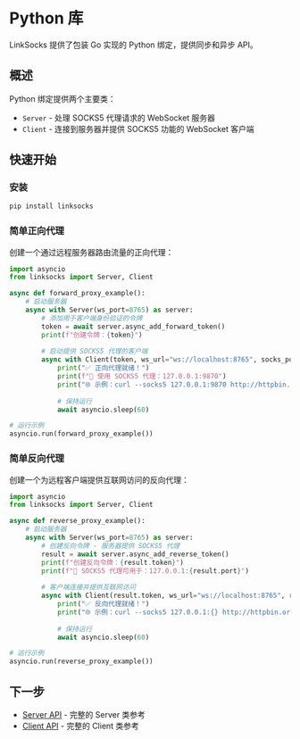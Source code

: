 # Python 库

LinkSocks 提供了包装 Go 实现的 Python 绑定，提供同步和异步 API。

## 概述

Python 绑定提供两个主要类：

- `Server` - 处理 SOCKS5 代理请求的 WebSocket 服务器
- `Client` - 连接到服务器并提供 SOCKS5 功能的 WebSocket 客户端

## 快速开始

### 安装

```bash
pip install linksocks
```

### 简单正向代理

创建一个通过远程服务器路由流量的正向代理：

```python
import asyncio
from linksocks import Server, Client

async def forward_proxy_example():
    # 启动服务器
    async with Server(ws_port=8765) as server:
        # 添加用于客户端身份验证的令牌
        token = await server.async_add_forward_token()
        print(f"创建令牌：{token}")
        
        # 启动提供 SOCKS5 代理的客户端
        async with Client(token, ws_url="ws://localhost:8765", socks_port=9870) as client:
            print("✅ 正向代理就绪！")
            print(f"📡 使用 SOCKS5 代理：127.0.0.1:9870")
            print("🌐 示例：curl --socks5 127.0.0.1:9870 http://httpbin.org/ip")
            
            # 保持运行
            await asyncio.sleep(60)

# 运行示例
asyncio.run(forward_proxy_example())
```

### 简单反向代理

创建一个为远程客户端提供互联网访问的反向代理：

```python
import asyncio
from linksocks import Server, Client

async def reverse_proxy_example():
    # 启动服务器
    async with Server(ws_port=8765) as server:
        # 创建反向令牌 - 服务器提供 SOCKS5 代理
        result = await server.async_add_reverse_token()
        print(f"创建反向令牌：{result.token}")
        print(f"📡 SOCKS5 代理可用于：127.0.0.1:{result.port}")
        
        # 客户端连接并提供互联网访问
        async with Client(result.token, ws_url="ws://localhost:8765", reverse=True) as client:
            print("✅ 反向代理就绪！")
            print("🌐 示例：curl --socks5 127.0.0.1:{} http://httpbin.org/ip".format(result.port))
            
            # 保持运行
            await asyncio.sleep(60)

# 运行示例
asyncio.run(reverse_proxy_example())
```

## 下一步

- [Server API](./server.md) - 完整的 Server 类参考
- [Client API](./client.md) - 完整的 Client 类参考
